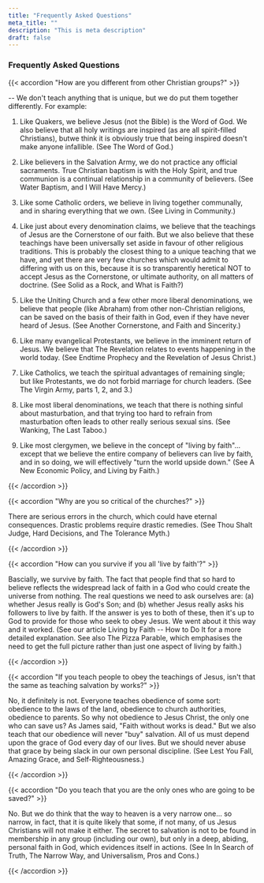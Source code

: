 ```yaml
---
title: "Frequently Asked Questions"
meta_title: ""
description: "This is meta description"
draft: false
---
```


### Frequently Asked Questions

{{< accordion "How are you different from other Christian groups?" >}}

-- We don't teach anything that is unique, but we do put them together differently. For example:

1. Like Quakers, we believe Jesus (not the Bible) is the Word of God.  We also believe that all holy writings are inspired (as are all spirit-filled Christians), butwe think it is obviously true that being inspired doesn't make anyone infallible.  (See The Word of God.)

2. Like believers in the Salvation Army, we do not practice any official sacraments. True Christian baptism is with the Holy Spirit, and true communion is a continual relationship in a community of believers. (See Water Baptism, and I Will Have Mercy.)

3. Like some Catholic orders, we believe in living together communally, and in sharing everything that we own. (See Living in Community.)

4. Like just about every denomination claims, we believe that the teachings of Jesus are the Cornerstone of our faith.  But we also believe that these teachings have been universally set aside in favour of other religious traditions. This is probably the closest thing to a unique teaching that we have, and yet there are very few churches which would admit to differing with us on this, because it is so transparently heretical NOT to accept Jesus as the Cornerstone, or ultimate authority, on all matters of doctrine. (See Solid as a Rock, and What is Faith?)

5. Like the Uniting Church and a few other more liberal denominations, we believe that people (like Abraham) from other non-Christian religions, can be saved on the basis of their faith in God, even if they have never heard of Jesus. (See Another Cornerstone, and Faith and Sincerity.)

6. Like many evangelical Protestants, we believe in the imminent return of Jesus. We believe that The Revelation relates to events happening in the world today. (See Endtime Prophecy and the Revelation of Jesus Christ.)

7. Like Catholics, we teach the spiritual advantages of remaining single; but like Protestants, we do not forbid marriage for church leaders. (See The Virgin Army, parts 1, 2, and 3.)

8. Like most liberal denominations, we teach that there is nothing sinful about masturbation, and that trying too hard to refrain from masturbation often leads to other really serious sexual sins. (See Wanking, The Last Taboo.)

9. Like most clergymen, we believe in the concept of "living by faith"... except that we believe the entire company of believers can live by faith, and in so doing, we will effectively "turn the world upside down." (See A New Economic Policy, and Living by Faith.)

{{< /accordion >}}

{{< accordion "Why are you so critical of the churches?" >}}

There are serious errors in the church, which could have eternal consequences. Drastic problems require drastic remedies. (See Thou Shalt Judge, Hard Decisions, and The Tolerance Myth.)

{{< /accordion >}}

{{< accordion "How can you survive if you all 'live by faith'?" >}}

Bascially, we survive by faith. The fact that people find that so hard to believe reflects the widespread lack of faith in a God who could create the universe from nothing. The real questions we need to ask ourselves are: (a) whether Jesus really is God's Son; and (b) whether Jesus really asks his followers to live by faith. If the answer is yes to both of these, then it's up to God to provide for those who seek to obey Jesus. We went about it this way and it worked.  (See our article Living by Faith -- How to Do It for a more detailed explanation. See also The Pizza Parable, which emphasises the need to get the full picture rather than just one aspect of living by faith.)

{{< /accordion >}}

{{< accordion "If you teach people to obey the teachings of Jesus, isn't that the same as teaching salvation by works?" >}}

No, it definitely is not. Everyone teaches obedience of some sort: obedience to the laws of the land, obedience to church authorities, obedience to parents. So why not obedience to Jesus Christ, the only one who can save us? As James said, "Faith without works is dead." But we also teach that our obedience will never "buy" salvation. All of us must depend upon the grace of God every day of our lives. But we should never abuse that grace by being slack in our own personal discipline. (See Lest You Fall, Amazing Grace, and Self-Righteousness.)

{{< /accordion >}}

{{< accordion "Do you teach that you are the only ones who are going to be saved?" >}}

No. But we do think that the way to heaven is a very narrow one... so narrow, in fact, that it is quite likely that some, if not many, of us Jesus Christians will not make it either. The secret to salvation is not to be found in membership in any group (including our own), but only in a deep, abiding, personal faith in God, which evidences itself in actions.  (See In In Search of Truth, The Narrow Way, and Universalism, Pros and Cons.)

{{< /accordion >}}
